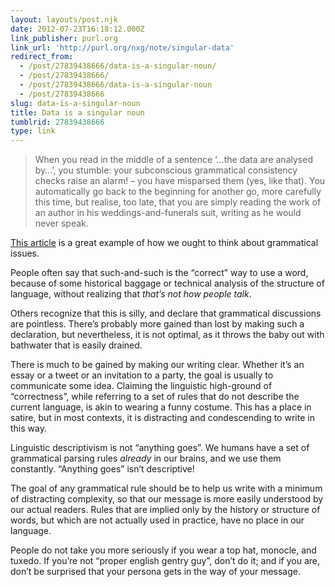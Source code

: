 ```yaml
---
layout: layouts/post.njk
date: 2012-07-23T16:18:12.000Z
link_publisher: purl.org
link_url: 'http://purl.org/nxg/note/singular-data'
redirect_from:
  - /post/27839438666/data-is-a-singular-noun/
  - /post/27839438666/
  - /post/27839438666/data-is-a-singular-noun
  - /post/27839438666
slug: data-is-a-singular-noun
title: Data is a singular noun
tumblrid: 27839438666
type: link
---
```

<blockquote>
  <p>When you read in the middle of a sentence ‘&hellip;the data are analysed by&hellip;’, you stumble: your subconscious grammatical consistency checks raise an alarm! – you have misparsed them (yes, like that). You automatically go back to the beginning for another go, more carefully this time, but realise, too late, that you are simply reading the work of an author in his weddings-and-funerals suit, writing as he would never speak.</p>
</blockquote>

<p><a href="http://purl.org/nxg/note/singular-data">This article</a> is a great example of how we ought to think about grammatical issues.</p>

<p>People often say that such-and-such is the &ldquo;correct&rdquo; way to use a word, because of some historical baggage or technical analysis of the structure of language, without realizing that <em>that&rsquo;s not how people talk</em>.</p>

<p>Others recognize that this is silly, and declare that grammatical discussions are pointless.  There&rsquo;s probably more gained than lost by making such a declaration, but nevertheless, it is not optimal, as it throws the baby out with bathwater that is easily drained.</p>

<p>There is much to be gained by making our writing clear.  Whether it&rsquo;s an essay or a tweet or an invitation to a party, the goal is usually to communicate some idea.  Claiming the linguistic high-ground of &ldquo;correctness&rdquo;, while referring to a set of rules that do not describe the current language, is akin to wearing a funny costume.  This has a place in satire, but in most contexts, it is distracting and condescending to write in this way.</p>

<p>Linguistic descriptivism is not &ldquo;anything goes&rdquo;.  We humans have a set of grammatical parsing rules <em>already</em> in our brains, and we use them constantly.  &ldquo;Anything goes&rdquo; isn&rsquo;t descriptive!</p>

<p>The goal of any grammatical rule should be to help us write with a minimum of distracting complexity,  so that our message is more easily understood by our actual readers.  Rules that are implied only by the history or structure of words, but which are not actually used in practice, have no place in our language.</p>

<p>People do not take you more seriously if you wear a top hat, monocle, and tuxedo.  If you&rsquo;re not &ldquo;proper english gentry guy&rdquo;, don&rsquo;t do it; and if you are, don&rsquo;t be surprised that your persona gets in the way of your message.</p>
